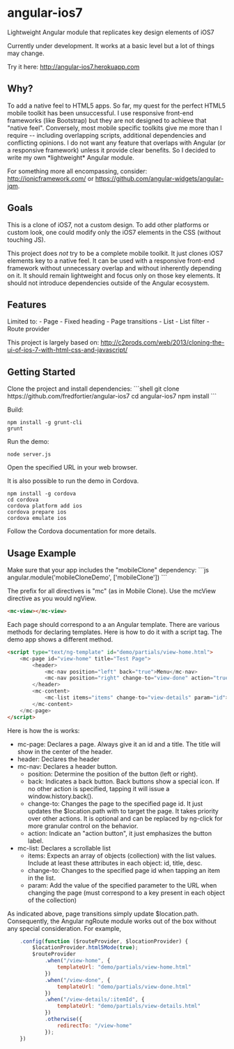 angular-ios7
============

Lightweight Angular module that replicates key design elements of iOS7

Currently under development. It works at a basic level but a lot of things may change.

Try it here: http://angular-ios7.herokuapp.com

<h2>Why?</h2>
To add a native feel to HTML5 apps. So far, my quest for the perfect HTML5 mobile toolkit has been unsuccessful. I use responsive front-end frameworks (like Bootstrap) but they are not designed to achieve that "native feel". Conversely, most mobile specific toolkits give me more than I require -- including overlapping scripts, additional dependencies and conflicting opinions. I do not want any feature that overlaps with Angular (or a responsive framework) unless it provide clear benefits. So I decided to write my own *lightweight* Angular module.

For something more all encompassing, consider: http://ionicframework.com/ or https://github.com/angular-widgets/angular-jqm.

<h2>Goals</h2>
This is a clone of iOS7, not a custom design. To add other platforms or custom look, one could modify only the iOS7 elements in the CSS (without touching JS).

This project does *not* try to be a complete mobile toolkit. It just clones iOS7 elements key to a native feel. It can be used with a responsive front-end framework without unnecessary overlap and without inherently depending on it. It should remain lightweight and focus only on those key elements. It should not introduce dependencies outside of the Angular ecosystem.

<h2>Features</h2>
Limited to:
- Page
- Fixed heading
- Page transitions
- List
- List filter
- Route provider

This project is largely based on: http://c2prods.com/web/2013/cloning-the-ui-of-ios-7-with-html-css-and-javascript/

<h2>Getting Started</h2>
Clone the project and install dependencies:
```shell
git clone https://github.com/fredfortier/angular-ios7
cd angular-ios7
npm install
```

Build:
```shell
npm install -g grunt-cli
grunt
```

Run the demo:
```shell
node server.js
```
Open the specified URL in your web browser.

It is also possible to run the demo in Cordova.
```shell
npm install -g cordova
cd cordova
cordova platform add ios
cordova prepare ios
cordova emulate ios
```
Follow the Cordova documentation for more details.

<h2>Usage Example</h2>
Make sure that your app includes the "mobileClone" dependency:
```js
angular.module('mobileCloneDemo', ['mobileClone'])
```

The prefix for all directives is "mc" (as in Mobile Clone). Use the mcView directive as you would ngView.
```html
<mc-view></mc-view>
```

Each page should correspond to a an Angular template. There are various methods for declaring templates. Here is how to do it with a script tag. The demo app shows a different method.
```html
<script type="text/ng-template" id="demo/partials/view-home.html">
    <mc-page id="view-home" title="Test Page">
        <header>
            <mc-nav position="left" back="true">Menu</mc-nav>
            <mc-nav position="right" change-to="view-done" action="true">Info</mc-nav>
        </header>
        <mc-content>
            <mc-list items="items" change-to="view-details" param="id"></mc-list>
        </mc-content>
    </mc-page>
</script>
```
Here is how the is works:
- mc-page: Declares a page. Always give it an id and a title. The title will show in the center of the header.
- header: Declares the header
- mc-nav: Declares a header button.
  - position: Determine the position of the button (left or right).
  - back: Indicates a back button. Back buttons show a special icon. If no other action is specified, tapping it will issue a window.history.back().
  - change-to: Changes the page to the specified page id. It just updates the $location.path with to target the page. It takes priority over other actions. It is optional and can be replaced by ng-click for more granular control on the behavior.
  - action: Indicate an "action button", it just emphasizes the button label.
- mc-list: Declares a scrollable list
  - items: Expects an array of objects (collection) with the list values. Include at least these attributes in each object: id, title, desc.
  - change-to: Changes to the specified page id when tapping an item in the list.
  - param: Add the value of the specified parameter to the URL when changing the page (must correspond to a key present in each object of the collection)

As indicated above, page transitions simply update $location.path. Consequently, the Angular ngRoute module works out of the box without any special consideration. For example,
```js
    .config(function ($routeProvider, $locationProvider) {
        $locationProvider.html5Mode(true);
        $routeProvider
            .when("/view-home", {
                templateUrl: "demo/partials/view-home.html"
            })
            .when("/view-done", {
                templateUrl: "demo/partials/view-done.html"
            })
            .when("/view-details/:itemId", {
                templateUrl: "demo/partials/view-details.html"
            })
            .otherwise({
                redirectTo: "/view-home"
            });
    })
```
